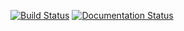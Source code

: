 [![Build Status](https://travis-ci.org/micvbang/micvbang-python.svg?branch=master)](https://travis-ci.org/micvbang/micvbang-python)
[![Documentation Status](https://readthedocs.org/projects/micvbang-python/badge/?version=latest)](https://micvbang-python.readthedocs.io/en/latest/?badge=latest)
